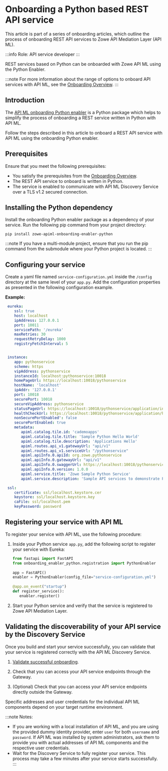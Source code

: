 # Onboarding a Python based REST API service

This article is part of a series of onboarding articles, which outline the process of onboarding REST API services to Zowe API Mediation Layer (API ML). 

:::info Role: API service developer
:::

REST services based on Python can be onboarded with Zowe API ML using the Python Enabler.

:::note
For more information about the range of options to onboard API services with API ML, see the [Onboarding Overview](./onboard-overview.md).
:::

## Introduction

The [API ML onboarding Python enabler](https://pypi.org/project/zowe-apiml-onboarding-enabler-python/) is a Python package which helps to simplify the process of onboarding a REST service written in Python with API ML. 

Follow the steps described in this article to onboard a REST API service with API ML using the onboarding Python enabler. 

## Prerequisites
Ensure that you meet the following prerequisites:

* You satisfy the prerequisites from the [Onboarding Overview](onboard-overview.md).
* The REST API service to onboard is written in Python.
* The service is enabled to communicate with API ML Discovery Service over a TLS v1.2 secured connection.

## Installing the Python dependency

Install the onboarding Python enabler package as a dependency of your service. Run the following pip command from your project directory:
```
pip install zowe-apiml-onboarding-enabler-python
```
:::note
If you have a multi-module project, ensure that you run the pip command from the submodule where your Python project is located.
:::

## Configuring your service

Create a yaml file named `service-configuration.yml` inside the `/config` directory at the same level of your `app.py`. Add the configuration properties as presented in the following configuration example. 
 
 **Example:**
    
   ```yaml
    eureka:
       ssl: true
       host: localhost
       ipAddress: 127.0.0.1
       port: 10011
       servicePath: '/eureka'
       maxRetries: 30
       requestRetryDelay: 1000
       registryFetchInterval: 5


    instance:
       app: pythonservice
       scheme: https
       vipAddress: pythonservice
       instanceId: localhost:pythonservice:10018
       homePageUrl: https://localhost:10018/pythonservice
       hostName: 'localhost'
       ipAddr: '127.0.0.1'
       port: 10018
       securePort: 10018
       secureVipAddress: pythonservice
       statusPageUrl: https://localhost:10018/pythonservice/application/info
       healthCheckUrl: https://localhost:10018/pythonservice/application/health
       nonSecurePortEnabled': false
       securePortEnabled: true
       metadata:
          apiml.catalog.tile.id: 'cademoapps'
          apiml.catalog.tile.title: 'Sample Python Hello World'
          apiml.catalog.tile.description: 'Applications Hello'
          apiml.routes.api_v1.gatewayUrl: "api/v1"
          apiml.routes.api_v1.serviceUrl: "/pythonservice"
          apiml.apiInfo.0.apiId: org.zowe.pythonservice
          apiml.apiInfo.0.gatewayUrl: "api/v1"
          apiml.apiInfo.0.swaggerUrl: https://localhost:10018/pythonservice/apidoc
          apiml.apiInfo.0.version: 1.0.0
          apiml.service.title: 'Zowe Sample Python Service'
          apiml.service.description: 'Sample API services to demonstrate Python Onboarding Enabler'

    ssl:
       certificate: ssl/localhost.keystore.cer
       keystore: ssl/localhost.keystore.key
       caFile: ssl/localhost.pem
       keyPassword: password
  ```

## Registering your service with API ML

To register your service with API ML, use the following procedure:

1. Inside your Python service `app.py`, add the following script to register your service with Eureka:

   ```python
   from fastapi import FastAPI
   from onboarding_enabler_python.registration import PythonEnabler
       
   app = FastAPI()
   enabler = PythonEnabler(config_file="service-configuration.yml")
       
   @app.on_event("startup")
   def register_service():
      enabler.register()
   ```
2. Start your Python service and verify that the service is registered to Zowe API Mediation Layer.

## Validating the discoverability of your API service by the Discovery Service

Once you build and start your service successfully, you can validate that your service is registered correctly with the API ML Discovery Service.

  1. [Validate successful onboarding](./onboard-overview.md#verify-successful-onboarding-to-the-api-ml).
 
  2. Check that you can access your API service endpoints through the Gateway.

  3. (Optional) Check that you can access your API service endpoints directly outside the Gateway.

Specific addresses and user credentials for the individual API ML components depend on your target runtime environment.

:::note Notes:
* If you are working with a local installation of API ML, and you are using the provided dummy identity provider, enter `user` for both `username` and `password`. If API ML was installed by system administrators, ask them to provide you
with actual addresses of API ML components and the respective user credentials.  
* Wait for the Discovery Service to fully register your service. This process may take a few minutes after your
service starts successfully.
:::


